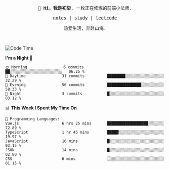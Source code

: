 <p align="center">
  <samp>
    <span><strong>👋 Hi，我是初柒</strong>,</span>
    <span>一枚正在修炼的前端小法师.</span>
  </samp>
</p>

<p align="center">
  <samp>
    <a href="https://www.wolai.com/dec-seven/wyPFvMTwAcD9muc6RMfThB">notes</a> |
    <a href="https://github.com/dec-seven/fe-study">study</a> |
    <a href="https://leetcode.cn/u/dec-seven/">leetcode</a>
  </samp>
</p>
<p align="center">
  <samp>
    <span>热爱生活，奔赴山海.</span>
  </samp>
</p>
<br>

<!--START_SECTION:waka-->
![Code Time](http://img.shields.io/badge/Code%20Time-833%20hrs%204%20mins-blue)

**I'm a Night 🦉** 

```text
🌞 Morning                6 commits           ██░░░░░░░░░░░░░░░░░░░░░░░   06.25 % 
🌆 Daytime                31 commits          ████████░░░░░░░░░░░░░░░░░   32.29 % 
🌃 Evening                56 commits          ███████████████░░░░░░░░░░   58.33 % 
🌙 Night                  3 commits           █░░░░░░░░░░░░░░░░░░░░░░░░   03.12 % 
```


📊 **This Week I Spent My Time On** 

```text
💬 Programming Languages: 
Vue.js                   6 hrs 25 mins       ██████████████████░░░░░░░   72.89 % 
TypeScript               1 hr 45 mins        █████░░░░░░░░░░░░░░░░░░░░   19.97 % 
JavaScript               16 mins             █░░░░░░░░░░░░░░░░░░░░░░░░   03.15 % 
JSON                     14 mins             █░░░░░░░░░░░░░░░░░░░░░░░░   02.80 % 
CSS                      6 mins              ░░░░░░░░░░░░░░░░░░░░░░░░░   01.15 % 
```


<!--END_SECTION:waka-->

